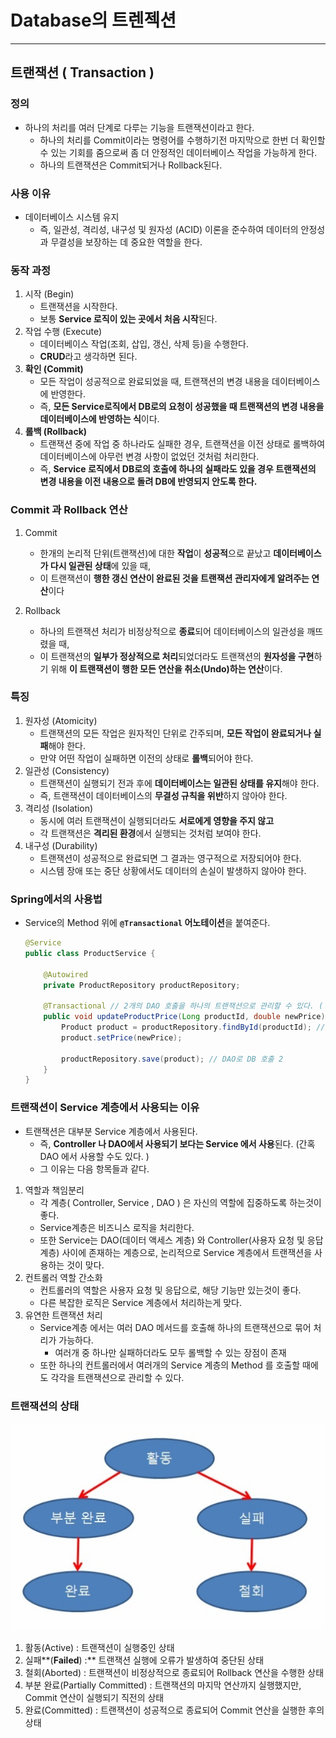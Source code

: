 # Database의 트렌젝션

---

>

## 트랜잭션 ( Transaction )

### 정의 

-  하나의 처리를 여러 단계로 다루는 기능을 트랜잭션이라고 한다. 
   -  하나의 처리를 Commit이라는 명령어를 수행하기전 마지막으로 한번 더 확인할 수 있는 기회를 줌으로써 좀 더 안정적인 데이터베이스 작업을 가능하게 한다. 
   -  하나의 트랜잭션은 Commit되거나 Rollback된다.


### 사용 이유

- 데이터베이스 시스템 유지 
  - 즉, 일관성, 격리성, 내구성 및 원자성 (ACID) 이론을 준수하여 데이터의 안정성과 무결성을 보장하는 데 중요한 역할을 한다. 

### 동작 과정

1. 시작 (Begin)
   - 트랜잭션을 시작한다. 
   - 보통 **Service 로직이 있는 곳에서 처음 시작**된다. 
2. 작업 수행 (Execute)
   - 데이터베이스 작업(조회, 삽입, 갱신, 삭제 등)을 수행한다.
   - **CRUD**라고 생각하면 된다. 
3. **확인 (Commit)**
   - 모든 작업이 성공적으로 완료되었을 때, 트랜잭션의 변경 내용을 데이터베이스에 반영한다. 
   - 즉, **모든 Service로직에서 DB로의 요청이 성공했을 때 트랜잭션의 변경 내용을 데이터베이스에 반영하는 식**이다. 
4. **롤백 (Rollback)**
   - 트랜잭션 중에 작업 중 하나라도 실패한 경우, 트랜잭션을 이전 상태로 롤백하여 데이터베이스에 아무런 변경 사항이 없었던 것처럼 처리한다.
   - 즉, **Service 로직에서 DB로의 호출에 하나의 실패라도 있을 경우 트랜잭션의 변경 내용을 이전 내용으로 돌려 DB에 반영되지 안도록 한다.** 

### Commit 과 Rollback 연산

1. Commit 

   - 한개의 논리적 단위(트랜잭션)에 대한 **작업**이 **성공적**으로 끝났고 **데이터베이스가 다시 일관된 상태**에 있을 때, 
   - 이 트랜잭션이 **행한 갱신 연산이 완료된 것을 트랜잭션 관리자에게 알려주는 연산**이다

2. Rollback
   - 하나의 트랜잭션 처리가 비정상적으로 **종료**되어 데이터베이스의 일관성을 깨뜨렸을 때, 
   - 이 트랜잭션의 **일부가 정상적으로 처리**되었더라도 트랜잭션의 **원자성을 구현**하기 위해 **이 트랜잭션이 행한 모든 연산을 취소(Undo)하는 연산**이다.

### 특징 

1. 원자성 (Atomicity)
   - 트랜잭션의 모든 작업은 원자적인 단위로 간주되며, **모든 작업이 완료되거나 실패**해야 한다. 
   - 만약 어떤 작업이 실패하면 이전의 상태로 **롤백**되어야 한다. 
2. 일관성 (Consistency)
   - 트랜잭션이 실행되기 전과 후에 **데이터베이스는 일관된 상태를 유지**해야 한다. 
   - 즉, 트랜잭션이 데이터베이스의 **무결성 규칙을 위반**하지 않아야 한다.
3. 격리성 (Isolation)
   - 동시에 여러 트랜잭션이 실행되더라도 **서로에게 영향을 주지 않고**
   - 각 트랜잭션은 **격리된 환경**에서 실행되는 것처럼 보여야 한다. 
4. 내구성 (Durability)
   - 트랜잭션이 성공적으로 완료되면 그 결과는 영구적으로 저장되어야 한다. 
   - 시스템 장애 또는 중단 상황에서도 데이터의 손실이 발생하지 않아야 한다. 

### Spring에서의 사용법

- Service의 Method 위에 **`@Transactional` 어노테이션**을 붙여준다. 

  ```java
  @Service
  public class ProductService {
  
      @Autowired
      private ProductRepository productRepository;
  
      @Transactional // 2개의 DAO 호출을 하나의 트랜잭션으로 관리할 수 있다. ( 하나 에러나면 모두 롤백됨 )
      public void updateProductPrice(Long productId, double newPrice) {
          Product product = productRepository.findById(productId); // DAO로 DB 호츌 1
          product.setPrice(newPrice);
          
          productRepository.save(product); // DAO로 DB 호출 2 
      }
  }
  ```

### 트랜잭션이 Service 계층에서 사용되는 이유 

- 트랜잭션은 대부분 Service 계층에서 사용된다. 
  - 즉, **Controller 나 DAO에서 사용되기 보다는 Service 에서 사용**된다. (간혹 DAO 에서 사용할 수도 있다. )
  - 그 이유는 다음 항목들과 같다. 

1. 역할과 책임분리 
   - 각 계층( Controller, Service , DAO ) 은 자신의 역할에 집중하도록 하는것이 좋다. 
   - Service계층은 비즈니스 로직을 처리한다. 
   - 또한 Service는 DAO(데이터 액세스 계층) 와 Controller(사용자 요청 및 응답 계층) 사이에 존재하는 계층으로, 논리적으로 Service 계층에서 트랜잭션을 사용하는 것이 맞다. 
2. 컨트롤러 역할 간소화
   - 컨트롤러의 역할은 사용자 요청 및 응답으로, 해당 기능만 있는것이 좋다. 
   - 다른 복잡한 로직은 Service 계층에서 처리하는게 맞다. 
3. 유연한 트랜잭션 처리
   - Service계층 에서는 여러  DAO 메서드를 호출해 하나의 트랜잭션으로 묶어 처리가 가능하다. 
     - 여러개 중 하나만 실패하더라도 모두 롤백할 수 있는 장점이 존재 
   - 또한 하나의 컨트롤러에서 여러개의 Service 계층의 Method 를 호출할 때에도 각각을 트랜잭션으로 관리할 수 있다. 

### 트랜잭션의 상태

<img src="./images/트랜잭션 상태.jpg" width=500>

1. 활동(Active) : 트랜잭션이 실행중인 상태
2. 실패**(**Failed**) :** 트랜잭션 실행에 오류가 발생하여 중단된 상태
3. 철회(Aborted) : 트랜잭션이 비정상적으로 종료되어 Rollback 연산을 수행한 상태
4. 부분 완료(Partially Committed) : 트랜잭션의 마지막 연산까지 실행했지만, Commit 연산이 실행되기 직전의 상태
5. 완료(Committed) : 트랜잭션이 성공적으로 종료되어 Commit 연산을 실행한 후의 상태



